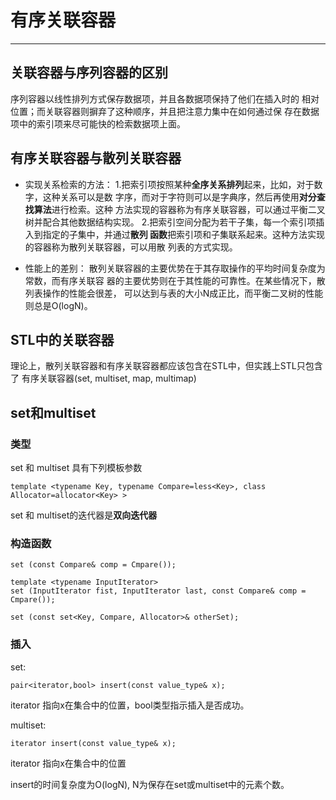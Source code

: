 # 有序关联容器
------------------------------------------
  
## 关联容器与序列容器的区别
序列容器以线性排列方式保存数据项，并且各数据项保持了他们在插入时的
相对位置；而关联容器则摒弃了这种顺序，并且把注意力集中在如何通过保
存在数据项中的索引项来尽可能快的检索数据项上面。

## 有序关联容器与散列关联容器
* 实现关系检索的方法：
1.把索引项按照某种**全序关系排列**起来，比如，对于数字，这种关系可以是数
字序，而对于字符则可以是字典序，然后再使用**对分查找算法**进行检索。这种
方法实现的容器称为有序关联容器，可以通过平衡二叉树并配合其他数据结构实现。
2.把索引空间分配为若干子集，每一个索引项插入到指定的子集中，并通过**散列
函数**把索引项和子集联系起来。这种方法实现的容器称为散列关联容器，可以用散
列表的方式实现。

* 性能上的差别：
散列关联容器的主要优势在于其存取操作的平均时间复杂度为常数，而有序关联容
器的主要优势则在于其性能的可靠性。在某些情况下，散列表操作的性能会很差，
可以达到与表的大小N成正比，而平衡二叉树的性能则总是O(logN)。

## STL中的关联容器
理论上，散列关联容器和有序关联容器都应该包含在STL中，但实践上STL只包含了
有序关联容器(set, multiset, map, multimap)


## set和multiset

### 类型
set 和 multiset 具有下列模板参数

```
template <typename Key, typename Compare=less<Key>, class Allocator=allocator<Key> >
```

set 和 multiset的迭代器是**双向迭代器**

### 构造函数
```
set (const Compare& comp = Cmpare());

template <typename InputIterator>
set (InputIterator fist, InputIterator last, const Compare& comp = Cmpare());

set (const set<Key, Compare, Allocator>& otherSet);
```

### 插入
set:
```
pair<iterator,bool> insert(const value_type& x);
```

iterator 指向x在集合中的位置，bool类型指示插入是否成功。

multiset:
```
iterator insert(const value_type& x);
```

iterator 指向x在集合中的位置

insert的时间复杂度为O(logN), N为保存在set或multiset中的元素个数。

